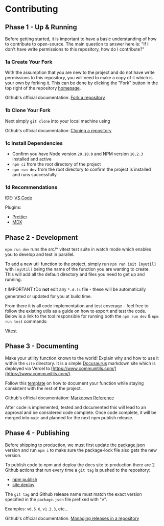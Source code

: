 # Contributing

## Phase 1 - Up & Running

Before getting started, it is important to have a basic understanding of how to contribute to open-source. The main question to answer here is: "If I don't have write permissions to this repository, how do I contribute?"

### 1a Create Your Fork

With the assumption that you are new to the project and do not have write permissions to this repository, you will need to make a copy of it which is your own by forking it. This can be done by clicking the "Fork" button in the top right of the repository [homepage](https://github.com/michael-gee/communitils).

Github's official documentation: [Fork a repository](https://docs.github.com/en/pull-requests/collaborating-with-pull-requests/working-with-forks/fork-a-repo)

### 1b Clone Your Fork

Next simply `git clone` into your local machine using

Github's official documentation: [Cloning a repository](https://docs.github.com/en/repositories/creating-and-managing-repositories/cloning-a-repository)

### 1c Install Dependencies

- Confirm you have Node version `20.10.0` and NPM version `10.2.3` installed and active
- `npm ci` from the root directory of the project
- `npm run dev` from the root directory to confirm the project is installed and runs successfully

### 1d Recommendations

IDE: [VS Code](https://code.visualstudio.com/)

Plugins:

- [Prettier](https://marketplace.visualstudio.com/items?itemName=esbenp.prettier-vscode)
- [MDX](https://marketplace.visualstudio.com/items?itemName=unifiedjs.vscode-mdx)

## Phase 2 - Development

`npm run dev` runs the src/\* vitest test suite in watch mode which enables you to develop and test in parallel.

To add a new util function to the project, simply run `npm run init [myUtil]` with `[myUtil]` being the name of the function you are wanting to create. This will add all the default directory and files you need to get up and running.

❗ IMPORTANT ❗Do **not** edit any `*.d.ts` file - these will be automatically generated or updated for you at build time.

From there it is all code implementation and test coverage - feel free to follow the existing utils as a guide on how to export and test the code. Below is a link to the tool responsible for running both the `npm run dev` & `npm run test` commands:

[Vitest](https://vitest.dev/)

## Phase 3 - Documenting

Make your utility function known to the world! Explain why and how to use it within the `site` directory. It is a simple [Docusaurus](https://docusaurus.io/) markdown site which is deployed via Vercel to [https://www.communitils.com/](https://www.communitils.com/).

Follow this [template](site/docs/template.md) on how to document your function while staying consistent with the rest of the project.

Github's official documentation: [Markdown Reference](https://docs.github.com/en/get-started/writing-on-github/getting-started-with-writing-and-formatting-on-github/basic-writing-and-formatting-syntax)

After code is implemented, tested and documented this will lead to an approval and be considered code complete. Once code complete, it will be merged into `main` and planned for the next npm publish release.

## Phase 4 - Publishing

Before shipping to production, we must first update the [package.json](package.json) version and run `npm i` to make sure the package-lock file also gets the new version.

To publish code to npm and deploy the docs site to production there are 2 Github actions that run every time a `git tag` is pushed to the repository:

- [npm publish](.github/workflows/npm-publish.yml)
- [site deploy](.github/workflows/site-deploy.yml)

The `git tag` and Github release name must match the exact version specified in the `package.json` file prefixed with "v".

Examples: `v0.5.0`, `v1.2.3`, etc...

Github's official documentation: [Managing releases in a repository](https://docs.github.com/en/repositories/releasing-projects-on-github/managing-releases-in-a-repository?tool=webui)
